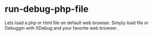 # run-debug-php-file
Lets load a php or html file on default web browser. Simply load file or Debuggin with XDebug and your favorite web browser.
